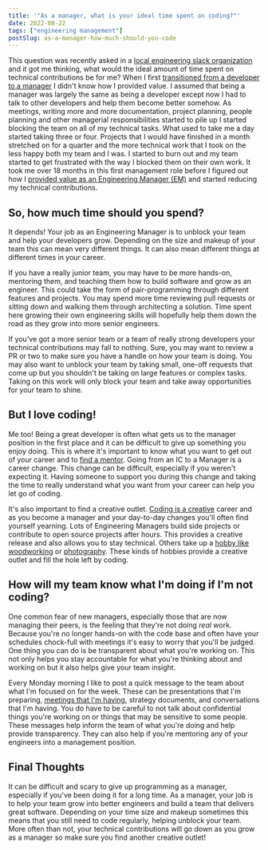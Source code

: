```yaml
---
title: '"As a manager, what is your ideal time spent on coding?"'
date: 2022-08-22
tags: ["engineering management"]
postSlug: as-a-manager-how-much-should-you-code
---
```


This question was recently asked in a [local engineering slack organization](https://torontojs.slack.com) and it got me thinking, what would the ideal amount of time spent on technical contributions be for me? When I first [transitioned from a developer to a manager](/posts/from-developer-to-manager) I didn't know how I provided value. I assumed that being a manager was largely the same as being a developer except now I had to talk to other developers and help them become better somehow. As meetings, writing more and more documentation, project planning, people planning and other managerial responsibilities started to pile up I started blocking the team on all of my technical tasks. What used to take me a day started taking three or four. Projects that I would have finished in a month stretched on for a quarter and the more technical work that I took on the less happy both my team and I was. I started to burn out and my team started to get frustrated with the way I blocked them on their own work. It took me over 18 months in this first management role before I figured out how I [provided value as an Engineering Manager (EM)](/posts/you-want-to-be-an-engineering-manager/#providing-value-as-an-engineering-manager) and started reducing my technical contributions.

## So, how much time should you spend?

It depends! Your job as an Engineering Manager is to unblock your team and help your developers grow. Depending on the size and makeup of your team this can mean very different things. It can also mean different things at different times in your career.

If you have a really junior team, you may have to be more hands-on, mentoring them, and teaching them how to build software and grow as an engineer. This could take the form of pair-programming through different features and projects. You may spend more time reviewing pull requests or sitting down and walking them through architecting a solution. Time spent here growing their own engineering skills will hopefully help them down the road as they grow into more senior engineers.

If you've got a more senior team or a team of really strong developers your technical contributions may fall to nothing. Sure, you may want to review a PR or two to make sure you have a handle on how your team is doing. You may also want to unblock your team by taking small, one-off requests that come up but you shouldn't be taking on large features or complex tasks. Taking on this work will only block your team and take away opportunities for your team to shine.

## But I love coding!

Me too! Being a great developer is often what gets us to the manager position in the first place and it can be difficult to give up something you enjoy doing. This is where it's important to know what you want to get out of your career and to [find a mentor](/posts/tips-for-early-career/#find-a-mentor-and-ask-for-help). Going from an IC to a Manager is a career change. This change can be difficult, especially if you weren't expecting it. Having someone to support you during this change and taking the time to really understand what you want from your career can help you let go of coding.

It's also important to find a creative outlet. [Coding is a creative](https://medium.com/@chulcher/coding-is-creative-c85b7566a41b) career and as you become a manager and your day-to-day changes you'll often find yourself yearning. Lots of Engineering Managers build side projects or contribute to open source projects after hours. This provides a creative release and also allows you to stay technical. Others take up a [hobby like woodworking](https://www.zainrizvi.io/blog/why-software-engineers-like-woodworking/) or [photography](https://www.indeed.com/career-advice/career-development/hobbies-that-improve-coding). These kinds of hobbies provide a creative outlet and fill the hole left by coding.

## How will my team know what I'm doing if I'm not coding?

One common fear of new managers, especially those that are now managing their peers, is the feeling that they're not doing _real_ work. Because you're no longer hands-on with the code base and often have your schedules chock-full with meetings it's easy to worry that you'll be judged. One thing you can do is be transparent about what you're working on. This not only helps you stay accountable for what you're thinking about and working on but it also helps give your team insight.

Every Monday morning I like to post a quick message to the team about what I'm focused on for the week. These can be presentations that I'm preparing, [meetings that I'm having](/posts/meetings-can-be-poisonous/), strategy documents, and conversations that I'm having. You do have to be careful to not talk about confidential things you're working on or things that may be sensitive to some people. These messages help inform the team of what you're doing and help provide transparency. They can also help if you're mentoring any of your engineers into a management position.

## Final Thoughts

It can be difficult and scary to give up programming as a manager, especially if you've been doing it for a long time. As a manager, your job is to help your team grow into better engineers and build a team that delivers great software. Depending on your time size and makeup sometimes this means that you still need to code regularly, helping unblock your team. More often than not, your technical contributions will go down as you grow as a manager so make sure you find another creative outlet!
